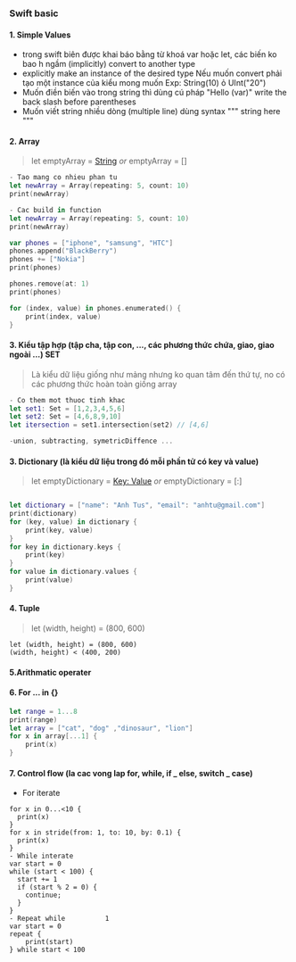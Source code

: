### Swift basic
  
#### 1. Simple Values
 - trong swift biên được khai báo bằng từ khoá var hoặc let, các biến ko bao h ngầm (implicitly) convert to another type
 - explicitly make an instance of the desired type Nếu muốn convert phải tạo một instance của kiểu mong muốn Exp: String(10) ỏ UInt("20")
 - Muốn điền biến vào trong string thì dùng cú pháp "Hello \(var)" write the back slash before parentheses
 - Muốn viết string nhiều dòng (multiple line) dùng syntax """ string here """ 
#### 2. Array
>  let emptyArray = [String]() _or_ emptyArray = []

```swift
- Tao mang co nhieu phan tu
let newArray = Array(repeating: 5, count: 10)
print(newArray)

- Cac build in function
let newArray = Array(repeating: 5, count: 10)
print(newArray)

var phones = ["iphone", "samsung", "HTC"]
phones.append("BlackBerry")
phones += ["Nokia"]
print(phones)

phones.remove(at: 1)
print(phones)

for (index, value) in phones.enumerated() {
    print(index, value)
}
```

#### 3. Kiểu tập hợp (tập cha, tập con, ..., các phương thức chứa, giao, giao ngoài ...) SET
> Là kiểu dữ liệu giống như mảng nhưng ko quan tâm đến thứ tự, no có các phương thức hoàn toàn giống array 
```swift
- Co them mot thuoc tinh khac
let set1: Set = [1,2,3,4,5,6]
let set2: Set = [4,6,8,9,10]
let itersection = set1.intersection(set2) // [4,6]

-union, subtracting, symetricDiffence ...
```
 
#### 3. Dictionary (là kiểu dữ liệu trong đó mỗi phần tử có key và value)
>  let emptyDictionary = [Key: Value]() _or_ emptyDictionary = [:]
```swift

let dictionary = ["name": "Anh Tus", "email": "anhtu@gmail.com"]
print(dictionary)
for (key, value) in dictionary {
    print(key, value)
}
for key in dictionary.keys {
    print(key)
}
for value in dictionary.values {
    print(value)
}
```
  
#### 4. Tuple 
> let (width, height) = (800, 600)
```Comparator operator
let (width, height) = (800, 600)
(width, height) < (400, 200)
```
  
#### 5.Arithmatic operater
> 

#### 6. For ... in {}
```swift
let range = 1...8
print(range)
let array = ["cat", "dog" ,"dinosaur", "lion"]
for x in array[...1] {
    print(x)
}
```
#### 7. Control flow (la cac vong lap for, while, if _ else, switch _ case)
- For iterate
```switch
for x in 0...<10 {
  print(x)
}
for x in stride(from: 1, to: 10, by: 0.1) {
  print(x)
}
- While interate
var start = 0
while (start < 100) {
  start += 1
  if (start % 2 = 0) {
    continue;
  }
}
- Repeat while          1
var start = 0
repeat {
    print(start)
} while start < 100
```
  
  
  
